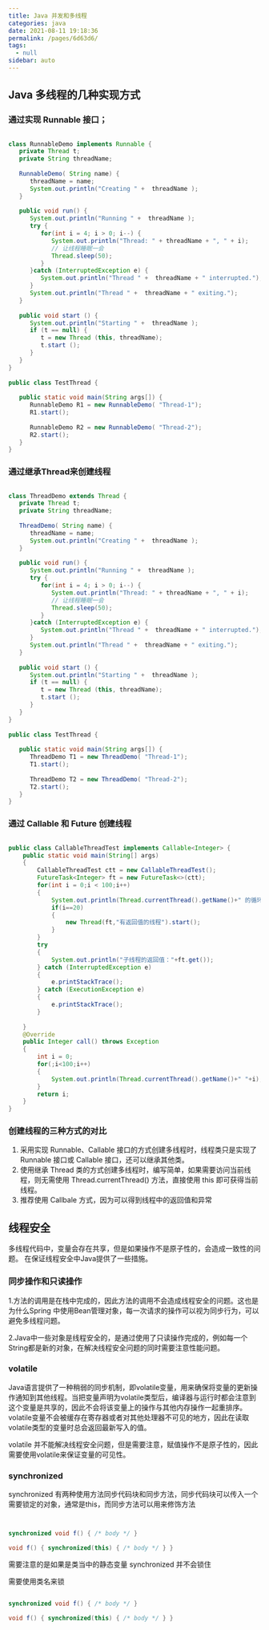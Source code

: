 ```yaml
---
title: Java 并发和多线程
categories: java
date: 2021-08-11 19:18:36
permalink: /pages/6d63d6/
tags: 
  - null
sidebar: auto
---
```


## Java 多线程的几种实现方式

### 通过实现 Runnable 接口；

```java

class RunnableDemo implements Runnable {
   private Thread t;
   private String threadName;
   
   RunnableDemo( String name) {
      threadName = name;
      System.out.println("Creating " +  threadName );
   }
   
   public void run() {
      System.out.println("Running " +  threadName );
      try {
         for(int i = 4; i > 0; i--) {
            System.out.println("Thread: " + threadName + ", " + i);
            // 让线程睡眠一会
            Thread.sleep(50);
         }
      }catch (InterruptedException e) {
         System.out.println("Thread " +  threadName + " interrupted.");
      }
      System.out.println("Thread " +  threadName + " exiting.");
   }
   
   public void start () {
      System.out.println("Starting " +  threadName );
      if (t == null) {
         t = new Thread (this, threadName);
         t.start ();
      }
   }
}
 
public class TestThread {
 
   public static void main(String args[]) {
      RunnableDemo R1 = new RunnableDemo( "Thread-1");
      R1.start();
      
      RunnableDemo R2 = new RunnableDemo( "Thread-2");
      R2.start();
   }   
}

```

### 通过继承Thread来创建线程

```java

class ThreadDemo extends Thread {
   private Thread t;
   private String threadName;
   
   ThreadDemo( String name) {
      threadName = name;
      System.out.println("Creating " +  threadName );
   }
   
   public void run() {
      System.out.println("Running " +  threadName );
      try {
         for(int i = 4; i > 0; i--) {
            System.out.println("Thread: " + threadName + ", " + i);
            // 让线程睡眠一会
            Thread.sleep(50);
         }
      }catch (InterruptedException e) {
         System.out.println("Thread " +  threadName + " interrupted.");
      }
      System.out.println("Thread " +  threadName + " exiting.");
   }
   
   public void start () {
      System.out.println("Starting " +  threadName );
      if (t == null) {
         t = new Thread (this, threadName);
         t.start ();
      }
   }
}
 
public class TestThread {
 
   public static void main(String args[]) {
      ThreadDemo T1 = new ThreadDemo( "Thread-1");
      T1.start();
      
      ThreadDemo T2 = new ThreadDemo( "Thread-2");
      T2.start();
   }   
}
```

###  通过 Callable 和 Future 创建线程

```java

public class CallableThreadTest implements Callable<Integer> {
    public static void main(String[] args)  
    {  
        CallableThreadTest ctt = new CallableThreadTest();  
        FutureTask<Integer> ft = new FutureTask<>(ctt);  
        for(int i = 0;i < 100;i++)  
        {  
            System.out.println(Thread.currentThread().getName()+" 的循环变量i的值"+i);  
            if(i==20)  
            {  
                new Thread(ft,"有返回值的线程").start();  
            }  
        }  
        try  
        {  
            System.out.println("子线程的返回值："+ft.get());  
        } catch (InterruptedException e)  
        {  
            e.printStackTrace();  
        } catch (ExecutionException e)  
        {  
            e.printStackTrace();  
        }  
  
    }
    @Override  
    public Integer call() throws Exception  
    {  
        int i = 0;  
        for(;i<100;i++)  
        {  
            System.out.println(Thread.currentThread().getName()+" "+i);  
        }  
        return i;  
    }  
}
```

###  创建线程的三种方式的对比

1. 采用实现 Runnable、Callable 接口的方式创建多线程时，线程类只是实现了 Runnable 接口或 Callable 接口，还可以继承其他类。
2. 使用继承 Thread 类的方式创建多线程时，编写简单，如果需要访问当前线程，则无需使用 Thread.currentThread() 方法，直接使用 this 即可获得当前线程。
3. 推荐使用 Callbale 方式，因为可以得到线程中的返回值和异常

## 线程安全

多线程代码中，变量会存在共享，但是如果操作不是原子性的，会造成一致性的问题。 在保证线程安全中Java提供了一些措施。

### 同步操作和只读操作

1.方法的调用是在栈中完成的，因此方法的调用不会造成线程安全的问题。这也是为什么Spring 中使用Bean管理对象，每一次请求的操作可以视为同步行为，可以避免多线程问题。

2.Java中一些对象是线程安全的，是通过使用了只读操作完成的，例如每一个String都是新的对象，在解决线程安全问题的同时需要注意性能问题。

### volatile

Java语言提供了一种稍弱的同步机制，即volatile变量，用来确保将变量的更新操作通知到其他线程。当把变量声明为volatile类型后，编译器与运行时都会注意到这个变量是共享的，因此不会将该变量上的操作与其他内存操作一起重排序。volatile变量不会被缓存在寄存器或者对其他处理器不可见的地方，因此在读取volatile类型的变量时总会返回最新写入的值。

volatile 并不能解决线程安全问题，但是需要注意，赋值操作不是原子性的，因此需要使用volatile来保证变量的可见性。


### synchronized

synchronized 有两种使用方法同步代码块和同步方法，同步代码块可以传入一个需要锁定的对象，通常是this，而同步方法可以用来修饰方法

```java 


synchronized void f() { /* body */ }

void f() { synchronized(this) { /* body */ } }

```

需要注意的是如果是类当中的静态变量 synchronized 并不会锁住

需要使用类名来锁

```java 

synchronized void f() { /* body */ }

void f() { synchronized(this) { /* body */ } }

```










